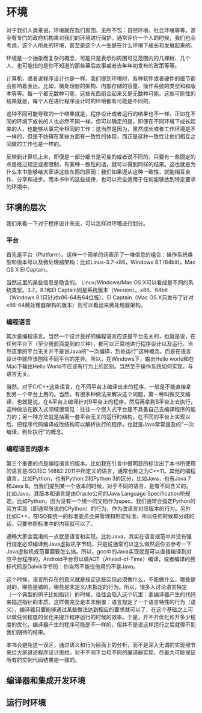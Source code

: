 # 环境

对于我们人类来说，环境就在我们周围，无所不包：自然环境、社会环境等等。甚至有专门的政府机构来对我们的环境进行保护。通常评价一个人的时候，我们也会考虑，这个人所处的环境，甚至是这个人一生是在什么环境下成长和发展起来的。

环境是一个抽象而复杂的概念，可能只是表示你周围可见范围内的几棵树、几个人，也可能指的是你不知道的那些幕后故事或者去年年初发布的政策等等。

计算机，或者说程序设计也是一样。我们提到环境时，各种软件或者硬件的细节都会影响着表达。比如，微处理器的架构、内部存储的容量、操作系统的类型和和版本等等。每一个都无数种可能，这些东西组合起来又是无数种可能。这些可能性的结果就是，每个人在进行程序设计时的环境都有可能是不同的。

这种不同可能导致的一个结果就是，程序设计或者运行的结果也不一样。正如在不同的环境下成长的人也必然不同一样。但可以确定的是，即便在不同环境下成长起来的人，也能够从事完全相同的工作：这当然是因为，虽然成长或者工作环境是不一样的，但是不妨碍在某些方面有一致性的体现，而正是这种一致性让他们相互之间做的工作也是一样的。

反映到计算机上来，即便是一部分细节是可变的或者说不同的，只要有一些固定的点是经过规定或者限制，有某种一致性的话，就可以得到同样的结果。这也就是为什么本书能够给大家讲这些东西的原因：我们如果遵从这种一致性，就能相互合作、分享和进步。而本书中的这些规律，也可以完全适用于任何能够达到特定要求的环境中。

## 环境的层次

我们来看一下对于程序设计来说，可以怎样对环境进行划分。

### 平台

首先是平台（Platform）。这样一个简单的词表示了一堆信息的组合：操作系统类型和版本号以及微处理器架构：比如Linux-3.7-x86，Windows 8.1 (64bit)，Mac OS X El Captain。

当然这里的某些信息是隐含的。
Linux/Windows/Mac OS X可以看成是不同的系统类型。3.7，8.1和El Captain则是系统版本（Version）。x86、64bit（Windows 8.1只针对x86-64有64位版）、El Captain（Mac OS X只发布了针对x86-64微处理器架构的版本）则可以看出来微处理器架构。

### 编程语言

其次是编程语言。当然一个设计良好的编程语言应该是平台无关的，也就是说，在任何平台下（至少我前面提到的三种），都可以正常地进行程序设计以及运行。当然这里的平台无关并不是说Java的“一次编译，到处运行”这种概念。而是在语言设计中就应该刨除不同平台的差异。所以，在Windows下，输出Hello world和在Mac下输出Hello World不应该有行为上的区别。当然至于操作系统如何实现，与语言无关。

当然，对于C/C++这些语言，在不同平台上编译出来的程序，一般是不能直接拿到另一个平台上用的。当然，有很多种做法来解决这个问题，第一种叫做交叉编译，也就是说，在A平台上编译针对B平台上的程序，然后再拿到B平台上去执行，这种做法在嵌入式领域很常见：往往一个嵌入式平台是不具备自己去编译程序的能力的；另一种方法就是抽离一套平台无关的运行时结构，在不同的平台上实现以后，把程序代码编译成改结构可以解析执行的程序，也就是Java常常提及的“一次编译，到处执行”的概念。

### 编程语言的版本

第三个重要的点是编程语言的版本。比如我在引言中很明显的标注出了本书所使用的语言是ISO/IEC 14882:2011中所定义的语言，通常也称之为C++11。其他的编程语言，比如Python，也有Python 2和Python 3的区分，比如Java，也有Java 7和Java 8。当我们提到某一个版本的时候，对于不同的语言，是有不同含义的。比如Java，其版本和语言是由Oracle公司的Java Language Specification所规定。比如Python，因为没有一个统一的文档作为spec，我们通常会指定Python的官方实现（即通常所说的CPython）的行为，作为改语言对应版本的行为。另外比如C++，在ISO有统一的标准委员会来管理和制定标准，所以任何时候有分歧的话，只要参照标准中的内容就可以了。

通畅大家会混淆的一点就是语言和实现。比如Java，其实在语言规范中并没有强行规定必须编译到Java虚拟机字节码，只是说通常可以这么做然后你去参考一下Java虚拟机规范里面要怎么搞。所以，gcc中的Java实现就是可以直接编译到对应平台程序的，Android平台可以做AOT（Ahead-of-Time）编译，或者编译的目标代码是Dalvik字节码：你当然不能说他用的不是Java。

这个时候，语言所存在的意义就是规定这些实现必须做什么，不能做什么，哪些是对的，哪些是错的，哪些是未定义/未指定的行为。所以，很多人讨论语言特定（一个典型的例子比如指针）的时候，往往会陷入这个坑里：拿编译器产生的代码来描述指针的本质。这样做完全是本末倒置：语言规定了一个语言特性的行为（语义），编译器只要能够通过某些做法达到相应的要求就可以了，在这个基础之上可以做任何程度的优化来提升程序运行的时候的效率。于是，开不开优化和开多少程度的优化，编译器产生的程序可能是不一样的，但并不是说这样运行之后就得不到我们期待的结果。

本书会避免这一误区，通过语义和行为层面上的分析，而不是深入无谓的实现细节来给大家讲述程序设计思想。对于不同平台和不同的编译器实现，尽最大可能保证所有的实例代码结果是一致的。

## 编译器和集成开发环境

## 运行时环境
